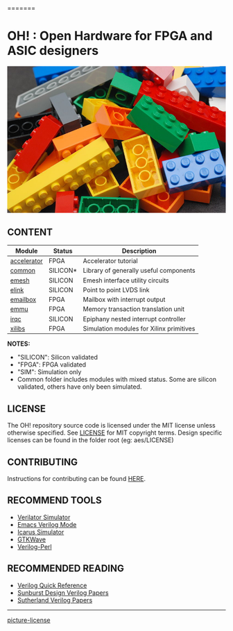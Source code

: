 =======
# OH! : Open Hardware for FPGA and ASIC designers

![alt tag](common/docs/lego.jpg)

## CONTENT

| Module                     | Status  | Description                              |
|----------------------------|---------|------------------------------------------|
| [accelerator](accelerator) | FPGA    | Accelerator tutorial                     |
| [common](common)           | SILICON*| Library of generally useful components   |
| [emesh](emesh)             | SILICON | Emesh interface utility circuits         |
| [elink](elink)             | SILICON | Point to point LVDS link                 |
| [emailbox](emailbox)       | FPGA    | Mailbox with interrupt output            |
| [emmu](emmu)               | FPGA    | Memory transaction translation unit      |
| [irqc](irqc)               | SILICON | Epiphany nested interrupt controller     |
| [xilibs](xilibs)           | FPGA    | Simulation modules for Xilinx primitives |

**NOTES:**
* "SILICON": Silicon validated
* "FPGA":    FPGA validated
* "SIM":     Simulation only 
* Common folder includes modules with mixed status. Some are silicon validated, others have only been simulated.

## LICENSE
The OH! repository source code is licensed under the MIT license unless otherwise specified. See [LICENSE](LICENSE) for MIT copyright terms. Design specific licenses can be found in the folder root (eg: aes/LICENSE) 

## CONTRIBUTING
Instructions for contributing can be found [HERE](CONTRIBUTING.md).

## RECOMMEND TOOLS

* [Verilator Simulator](http://www.veripool.org/wiki/verilator)
* [Emacs Verilog Mode](http://www.veripool.org/wiki/verilog-mode)
* [Icarus Simulator](http://iverilog.icarus.com)
* [GTKWave](http://gtkwave.sourceforge.net)
* [Verilog-Perl](http://www.veripool.org/wiki/verilog-perl)

## RECOMMENDED READING

* [Verilog Quick Reference](verilog/verilog_reference.md)
* [Sunburst Design Verilog Papers](http://www.sunburst-design.com/papers)
* [Sutherland Verilog Papers](http://www.sutherland-hdl.com/papers.html)





----
[picture-license](https://commons.wikimedia.org/wiki/File:Lego_Color_Bricks.jpg)

